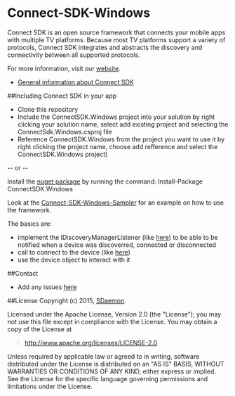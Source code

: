 # Connect-SDK-Windows
Connect SDK is an open source framework that connects your mobile apps with multiple TV platforms. Because most TV platforms support a variety of protocols, Connect SDK integrates and abstracts the discovery and connectivity between all supported protocols.

For more information, visit our [website](http://www.connectsdk.com/).

* [General information about Connect SDK](http://www.connectsdk.com/discover/)

##Including Connect SDK in your app
* Clone this repository
* Include the ConnectSDK.Windows project into your solution by right clicking your solution name, select add existing project and selecting the ConnectSdk.Windows.csproj file
* Reference ConnectSDK.Windows from the project you want to use it by right clicking the project name, choose add refference and select the ConnectSDK.Windows project)

-- or --

Install the [nuget package](https://www.nuget.org/packages/ConnectSDK.Windows/) by running the command: Install-Package ConnectSDK.Windows

Look at the [Connect-SDK-Windows-Sampler](https://github.com/ConnectSDK/Connect-SDK-Windows-Sampler) for an example on how to use the framework.

The basics are:
* implement the IDiscoveryManagerListener (like [here](https://github.com/ConnectSDK/Connect-SDK-Windows-Sampler/blob/master/ConnectSdk.Demo/ConnectSdk.Demo.Shared/DiscoveryManagerListener.cs)) to be able to be notified when a device was discoverred, connected or disconnected
* call to connect to the device (like [here](https://github.com/ConnectSDK/Connect-SDK-Windows-Sampler/blob/master/ConnectSdk.Demo/ConnectSdk.Demo.WindowsPhone/Search.xaml.cs))
* use the device object to interact with it

##Contact
* Add any issues [here](https://github.com/ConnectSDK/Connect-SDK-Windows/issues)

##License
Copyright (c) 2015, [SDaemon](https://github.com/sdaemon).

Licensed under the Apache License, Version 2.0 (the "License");
you may not use this file except in compliance with the License.
You may obtain a copy of the License at

> http://www.apache.org/licenses/LICENSE-2.0

Unless required by applicable law or agreed to in writing, software
distributed under the License is distributed on an "AS IS" BASIS,
WITHOUT WARRANTIES OR CONDITIONS OF ANY KIND, either express or implied.
See the License for the specific language governing permissions and
limitations under the License.
